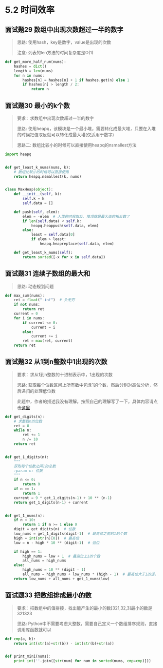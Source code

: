 # 5.2 时间效率

## 面试题29 数组中出现次数超过一半的数字
> 思路: 使用hash，key是数字，value是出现的次数
>
> 注意: 列表的len方法的时间复杂度是O(1)
>

```python
def get_more_half_num(nums):
    hashes = dict()
    length = len(nums)
    for n in nums:
        hashes[n] = hashes[n] + 1 if hashes.get(n) else 1
        if hashes[n] > length / 2:
            return n
```

## 面试题30 最小的k个数
> 要求：求数组中出现次数超过一半的数字
>
> 思路: 使用heapq，该模块是一个最小堆，需要转化成最大堆，只要在入堆的时候把值取反就可以转化成最大堆(仅适用于数字)
>
> 思路二: 数组比较小的时候可以直接使用heapq的nsmallest方法

```python
import heapq


def get_least_k_nums(nums, k):
    # 数组比较小的时候可以直接使用
    return heapq.nsmallest(k, nums)


class MaxHeap(object):
    def __init__(self, k):
        self.k = k
        self.data = []

    def push(self, elem):
        elem = -elem  # 入堆的时候取反，堆顶就是最大值的相反数了
        if len(self.data) < self.k:
            heapq.heappush(self.data, elem)
        else:
            least = self.data[0]
            if elem > least:
                heapq.heapreplace(self.data, elem)

    def get_least_k_nums(self):
        return sorted([-x for x in self.data])
```

## 面试题31 连续子数组的最大和
> 思路: 动态规划问题

```python
def max_sum(nums):
    ret = float("-inf")  # 负无穷
    if not nums:
        return ret
    current = 0
    for i in nums:
        if current <= 0:
            current = i
        else:
            current += i
        ret = max(ret, current)
    return ret
```

## 面试题32 从1到n整数中1出现的次数
> 要求：求从1到n整数的十进制表示中，1出现的次数
>
> 思路: 获取每个位数区间上所有数中包含1的个数，然后分别对高位分析，然后递归的处理低位数
>
> 此题中，作者的描述我没有理解，按照自己的理解写了一下，具体内容请点击[这里](http://www.cnblogs.com/qiaojushuang/p/7780445.html)

```python
def get_digits(n):
    # 求整数n的位数
    ret = 0
    while n:
        ret += 1
        n /= 10
    return ret


def get_1_digits(n):
    """
    获取每个位数之间1的总数
    :param n: 位数
    """
    if n <= 0:
        return 0
    if n == 1:
        return 1
    current = 9 * get_1_digits(n-1) + 10 ** (n-1)
    return get_1_digits(n-1) + current


def get_1_nums(n):
    if n < 10:
        return 1 if n >= 1 else 0
    digit = get_digits(n)  # 位数
    low_nums = get_1_digits(digit-1)  # 最高位之前的1的个数
    high = int(str(n)[0])  # 最高位
    low = n - high * 10 ** (digit-1)  # 低位

    if high == 1:
        high_nums = low + 1  # 最高位上1的个数
        all_nums = high_nums
    else:
        high_nums = 10 ** (digit - 1)
        all_nums = high_nums + low_nums * (high - 1)  # 最高位大于1的话，统计每个多位数后面包含的1
    return low_nums + all_nums + get_1_nums(low)
```

## 面试题33 把数组排成最小的数
> 要求：把数组中的值拼接，找出能产生的最小的数[321,32,3]最小的数是321323
>
> 思路: Python中不需要考虑大整数，需要自己定义一个数组排序规则，直接调用库函数就可以

```python
def cmp(a, b):
    return int(str(a)+str(b)) - int(str(b)+str(a))


def print_mini(nums):
    print int(''.join([str(num) for num in sorted(nums, cmp=cmp)]))
```
